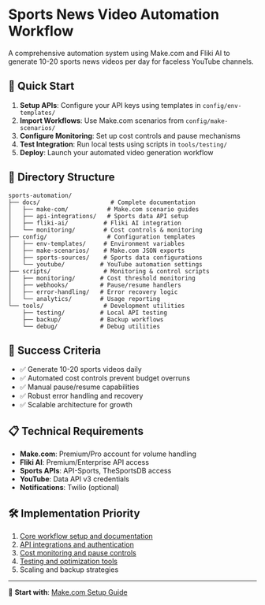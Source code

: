 # Sports News Video Automation Workflow

A comprehensive automation system using Make.com and Fliki AI to generate 10-20 sports news videos per day for faceless YouTube channels.

## 🚀 Quick Start

1. **Setup APIs**: Configure your API keys using templates in `config/env-templates/`
2. **Import Workflows**: Use Make.com scenarios from `config/make-scenarios/`
3. **Configure Monitoring**: Set up cost controls and pause mechanisms
4. **Test Integration**: Run local tests using scripts in `tools/testing/`
5. **Deploy**: Launch your automated video generation workflow

## 📁 Directory Structure

```
sports-automation/
├── docs/                    # Complete documentation
│   ├── make-com/           # Make.com scenario guides
│   ├── api-integrations/   # Sports data API setup
│   ├── fliki-ai/          # Fliki AI integration
│   └── monitoring/        # Cost controls & monitoring
├── config/                 # Configuration templates
│   ├── env-templates/     # Environment variables
│   ├── make-scenarios/    # Make.com JSON exports
│   ├── sports-sources/    # Sports data configurations
│   └── youtube/          # YouTube automation settings
├── scripts/               # Monitoring & control scripts
│   ├── monitoring/       # Cost threshold monitoring
│   ├── webhooks/         # Pause/resume handlers
│   ├── error-handling/   # Error recovery logic
│   └── analytics/        # Usage reporting
└── tools/                 # Development utilities
    ├── testing/          # Local API testing
    ├── backup/           # Backup workflows
    └── debug/            # Debug utilities
```

## 🎯 Success Criteria

- ✅ Generate 10-20 sports videos daily
- ✅ Automated cost controls prevent budget overruns
- ✅ Manual pause/resume capabilities
- ✅ Robust error handling and recovery
- ✅ Scalable architecture for growth

## 📋 Technical Requirements

- **Make.com**: Premium/Pro account for volume handling
- **Fliki AI**: Premium/Enterprise API access
- **Sports APIs**: API-Sports, TheSportsDB access
- **YouTube**: Data API v3 credentials
- **Notifications**: Twilio (optional)

## 🛠️ Implementation Priority

1. [Core workflow setup and documentation](docs/)
2. [API integrations and authentication](config/)
3. [Cost monitoring and pause controls](scripts/)
4. [Testing and optimization tools](tools/)
5. Scaling and backup strategies

---

📖 **Start with**: [Make.com Setup Guide](docs/make-com/README.md)